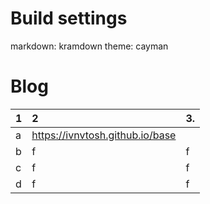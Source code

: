 # Build settings
markdown: kramdown
theme: cayman

# Blog

| 1      | 2      | 3.     |
| :----- | :----- | :----- |
| a      | https://ivnvtosh.github.io/base |
| b      | f | f |
| c      | f | f |
| d      | f | f |
